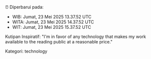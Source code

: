 ⏰ Diperbarui pada:
- WIB: Jumat, 23 Mei 2025 13.37.52 UTC
- WITA: Jumat, 23 Mei 2025 14.37.52 UTC
- WIT: Jumat, 23 Mei 2025 15.37.52 UTC

Kutipan Inspiratif:
"I'm in favor of any technology that makes my work available to the reading public at a reasonable price."


Kategori: technology

